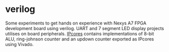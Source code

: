 # verilog
Some experiments to get hands on experience with Nexys A7 FPGA development board using verilog. UART  and 7 segment LED display projects utilises on board peripherals. [IPcores](https://github.com/hegde0/verilog/tree/main/ipcores) contains implementations of 8-bit ALU, ring-johnson counter and an updown counter exported as IPcores using Vivado.
